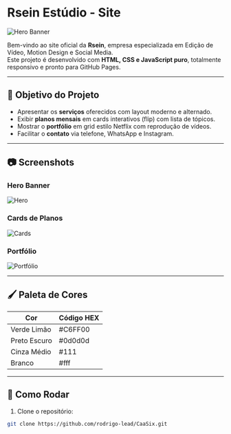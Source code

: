 # Rsein Estúdio - Site

![Hero Banner](img/hero-screenshot.jpg)

Bem-vindo ao site oficial da **Rsein**, empresa especializada em Edição de Vídeo, Motion Design e Social Media.  
Este projeto é desenvolvido com **HTML, CSS e JavaScript puro**, totalmente responsivo e pronto para GitHub Pages.

---

## 🎯 Objetivo do Projeto

- Apresentar os **serviços** oferecidos com layout moderno e alternado.  
- Exibir **planos mensais** em cards interativos (flip) com lista de tópicos.  
- Mostrar o **portfólio** em grid estilo Netflix com reprodução de vídeos.  
- Facilitar o **contato** via telefone, WhatsApp e Instagram.  

---

## 📷 Screenshots

### Hero Banner
![Hero](img/hero-screenshot.jpg)

### Cards de Planos
![Cards](img/cards-screenshot.jpg)

### Portfólio
![Portfólio](img/portfolio-screenshot.jpg)

---

## 🖌️ Paleta de Cores

| Cor           | Código HEX |
|---------------|------------|
| Verde Limão   | #C6FF00    |
| Preto Escuro  | #0d0d0d    |
| Cinza Médio   | #111       |
| Branco        | #fff       |

---

## 🚀 Como Rodar

1. Clone o repositório:
```bash
git clone https://github.com/rodrigo-lead/CaaSix.git
